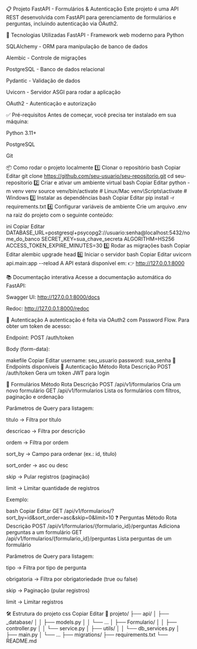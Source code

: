 📋 Projeto FastAPI - Formulários & Autenticação
Este projeto é uma API REST desenvolvida com FastAPI para gerenciamento de formulários e perguntas, incluindo autenticação via OAuth2.

🚀 Tecnologias Utilizadas
FastAPI - Framework web moderno para Python

SQLAlchemy - ORM para manipulação de banco de dados

Alembic - Controle de migrações

PostgreSQL - Banco de dados relacional

Pydantic - Validação de dados

Uvicorn - Servidor ASGI para rodar a aplicação

OAuth2 - Autenticação e autorização

✅ Pré-requisitos
Antes de começar, você precisa ter instalado em sua máquina:

Python 3.11+

PostgreSQL

Git

📦 Como rodar o projeto localmente
1️⃣ Clonar o repositório
bash
Copiar
Editar
git clone https://github.com/seu-usuario/seu-repositorio.git
cd seu-repositorio
2️⃣ Criar e ativar um ambiente virtual
bash
Copiar
Editar
python -m venv venv
source venv/bin/activate   # Linux/Mac
venv\Scripts\activate      # Windows
3️⃣ Instalar as dependências
bash
Copiar
Editar
pip install -r requirements.txt
4️⃣ Configurar variáveis de ambiente
Crie um arquivo .env na raiz do projeto com o seguinte conteúdo:

ini
Copiar
Editar
DATABASE_URL=postgresql+psycopg2://usuario:senha@localhost:5432/nome_do_banco
SECRET_KEY=sua_chave_secreta
ALGORITHM=HS256
ACCESS_TOKEN_EXPIRE_MINUTES=30
5️⃣ Rodar as migrações
bash
Copiar
Editar
alembic upgrade head
6️⃣ Iniciar o servidor
bash
Copiar
Editar
uvicorn api.main:app --reload
A API estará disponível em:
👉 http://127.0.0.1:8000

📚 Documentação interativa
Acesse a documentação automática do FastAPI:

Swagger UI: http://127.0.0.1:8000/docs

Redoc: http://127.0.0.1:8000/redoc

🔑 Autenticação
A autenticação é feita via OAuth2 com Password Flow.
Para obter um token de acesso:

Endpoint: POST /auth/token

Body (form-data):

makefile
Copiar
Editar
username: seu_usuario
password: sua_senha
📌 Endpoints disponíveis
🔐 Autenticação
Método	Rota	Descrição
POST	/auth/token	Gera um token JWT para login

📝 Formulários
Método	Rota	Descrição
POST	/api/v1/formularios	Cria um novo formulário
GET	/api/v1/formularios	Lista os formulários com filtros, paginação e ordenação

Parâmetros de Query para listagem:

titulo → Filtra por título

descricao → Filtra por descrição

ordem → Filtra por ordem

sort_by → Campo para ordenar (ex.: id, titulo)

sort_order → asc ou desc

skip → Pular registros (paginação)

limit → Limitar quantidade de registros

Exemplo:

bash
Copiar
Editar
GET /api/v1/formularios/?sort_by=id&sort_order=asc&skip=0&limit=10
❓ Perguntas
Método	Rota	Descrição
POST	/api/v1/formularios/{formulario_id}/perguntas	Adiciona perguntas a um formulário
GET	/api/v1/formularios/{formulario_id}/perguntas	Lista perguntas de um formulário

Parâmetros de Query para listagem:

tipo → Filtra por tipo de pergunta

obrigatoria → Filtra por obrigatoriedade (true ou false)

skip → Paginação (pular registros)

limit → Limitar registros

🛠 Estrutura do projeto
css
Copiar
Editar
📂 projeto/
├── api/
│   ├── _database/
│   │   ├── models.py
│   │   └── ...
│   ├── Formulario/
│   │   ├── controller.py
│   │   └── service.py
│   ├── utils/
│   │   └── db_services.py
│   ├── main.py
│   └── ...
├── migrations/
├── requirements.txt
└── README.md
